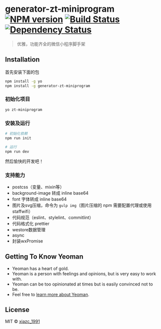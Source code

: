 # generator-zt-miniprogram [![NPM version][npm-image]][npm-url] [![Build Status][travis-image]][travis-url] [![Dependency Status][daviddm-image]][daviddm-url]
> 优雅，功能齐全的微信小程序脚手架 

## Installation

首先安装下面的包

```bash
npm install -g yo
npm install -g generator-zt-miniprogram
```

### 初始化项目

```bash
yo zt-miniprogram
```

### 安装及运行

```bash
# 初始化依赖
npm run init

# 运行
npm run dev

```

然后愉快的开发吧！


### 支持能力

- postcss（变量、mixin等）
- background-image 转成 inline base64
- font 字体转成 inline base64
- 图片及svg压缩，命令为 `gulp img`（图片压缩的 npm 需要配置代理或使用staffwifi）
- 代码规范（eslint、stylelint、commitlint）
- 代码格式化 prettier
- westore数据管理
- async
- 封装wxPromise 


## Getting To Know Yeoman

 * Yeoman has a heart of gold.
 * Yeoman is a person with feelings and opinions, but is very easy to work with.
 * Yeoman can be too opinionated at times but is easily convinced not to be.
 * Feel free to [learn more about Yeoman](http://yeoman.io/).

## License

MIT © [xiazc_1991]()


[npm-image]: https://badge.fury.io/js/generator-zt-miniprogram.svg
[npm-url]: https://npmjs.org/package/generator-zt-miniprogram
[travis-image]: https://travis-ci.org/Halokitiboy/generator-zt-miniprogram.svg?branch=master
[travis-url]: https://travis-ci.org/Halokitiboy/generator-zt-miniprogram
[daviddm-image]: https://david-dm.org/Halokitiboy/generator-zt-miniprogram.svg?theme=shields.io
[daviddm-url]: https://david-dm.org/Halokitiboy/generator-zt-miniprogram
